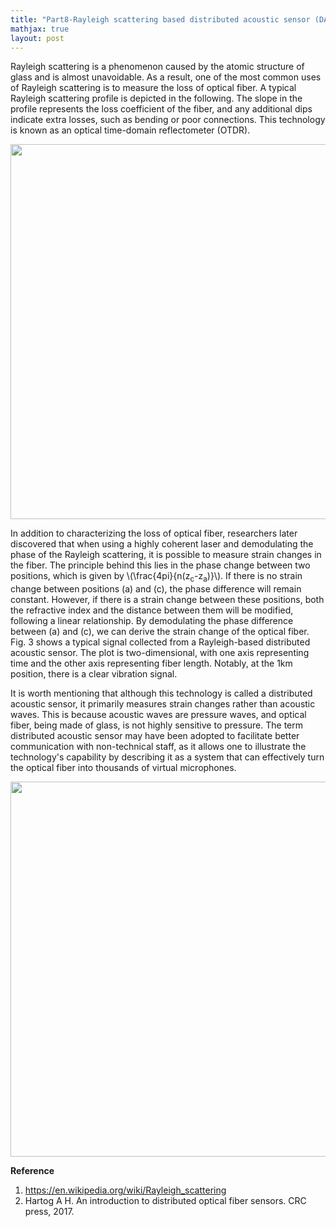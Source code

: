 ```yaml
---
title: "Part8-Rayleigh scattering based distributed acoustic sensor (DAS)"
mathjax: true
layout: post
---
```

Rayleigh scattering is a phenomenon caused by the atomic structure of glass and is almost unavoidable. As a result, one of the most common uses of Rayleigh scattering is to measure the loss of optical fiber. A typical Rayleigh scattering profile is depicted in the following. The slope in the profile represents the loss coefficient of the fiber, and any additional dips indicate extra losses, such as bending or poor connections. This technology is known as an optical time-domain reflectometer (OTDR).

<div align="center">
<a href="url"><img src="https://raw.githubusercontent.com/haleywuhuan/profile/master/assets/blog8_fig1.jpg" align="center" width="600"></a>
</div>

In addition to characterizing the loss of optical fiber, researchers later discovered that when using a highly coherent laser and demodulating the phase of the Rayleigh scattering, it is possible to measure strain changes in the fiber. The principle behind this lies in the phase change between two positions, which is given by \\(\frac{4pi}{n(z<sub>c</sub>-z<sub>a</sub>)}\\). If there is no strain change between positions (a) and (c), the phase difference will remain constant. However, if there is a strain change between these positions, both the refractive index and the distance between them will be modified, following a linear relationship. By demodulating the phase difference between (a) and (c), we can derive the strain change of the optical fiber. Fig. 3 shows a typical signal collected from a Rayleigh-based distributed acoustic sensor. The plot is two-dimensional, with one axis representing time and the other axis representing fiber length. Notably, at the 1km position, there is a clear vibration signal.


It is worth mentioning that although this technology is called a distributed acoustic sensor, it primarily measures strain changes rather than acoustic waves. This is because acoustic waves are pressure waves, and optical fiber, being made of glass, is not highly sensitive to pressure. The term distributed acoustic sensor may have been adopted to facilitate better communication with non-technical staff, as it allows one to illustrate the technology's capability by describing it as a system that can effectively turn the optical fiber into thousands of virtual microphones.

<div align="center">
<a href="url"><img src="https://raw.githubusercontent.com/haleywuhuan/profile/master/assets/blog8_fig1.jpg" align="center" width="600"></a>
</div>

**Reference**     
1. https://en.wikipedia.org/wiki/Rayleigh_scattering
2. Hartog A H. An introduction to distributed optical fiber sensors. CRC press, 2017.

